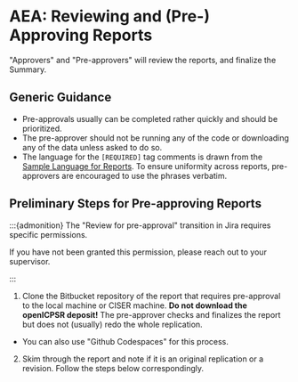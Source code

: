 # AEA: Reviewing and (Pre-) Approving Reports

"Approvers" and "Pre-approvers" will review the reports, and finalize the Summary. 

## Generic Guidance

- Pre-approvals usually can be completed rather quickly and should be prioritized.
- The pre-approver should not be running any of the code or downloading any of the data unless asked to do so.
- The language for the `[REQUIRED]` tag comments is drawn from the [Sample Language for Reports](https://github.com/AEADataEditor/replication-template/blob/master/sample-language-report.md). To ensure uniformity across reports, pre-approvers are encouraged to use the phrases verbatim.

## Preliminary Steps for Pre-approving Reports

:::{admonition} The "Review for pre-approval" transition in Jira requires specific permissions. 

If you have not been granted this permission, please reach out to your supervisor. 

:::

1. Clone the Bitbucket repository of the report that requires pre-approval to the local machine or CISER machine. **Do not download the openICPSR deposit!**  The pre-approver checks and finalizes the report but does not (usually) redo the whole replication.
  - You can also use "Github Codespaces" for this process.
2. Skim through the report and note if it is an original replication or a revision.  Follow the steps below correspondingly.

